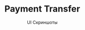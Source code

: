 ---
layout: embed
permalink: apps/bank/architectures/token-operation-payment-transfer/ui-screens
lang: ru
page_id: apps-bank-architectures-token-operation-payment-transfer-screens

title: Payment Transfer
subtitle: UI Скриншоты
backUrl: /ru/apps/bank/architectures/token-operation-payment-transfer

description: Screens
---